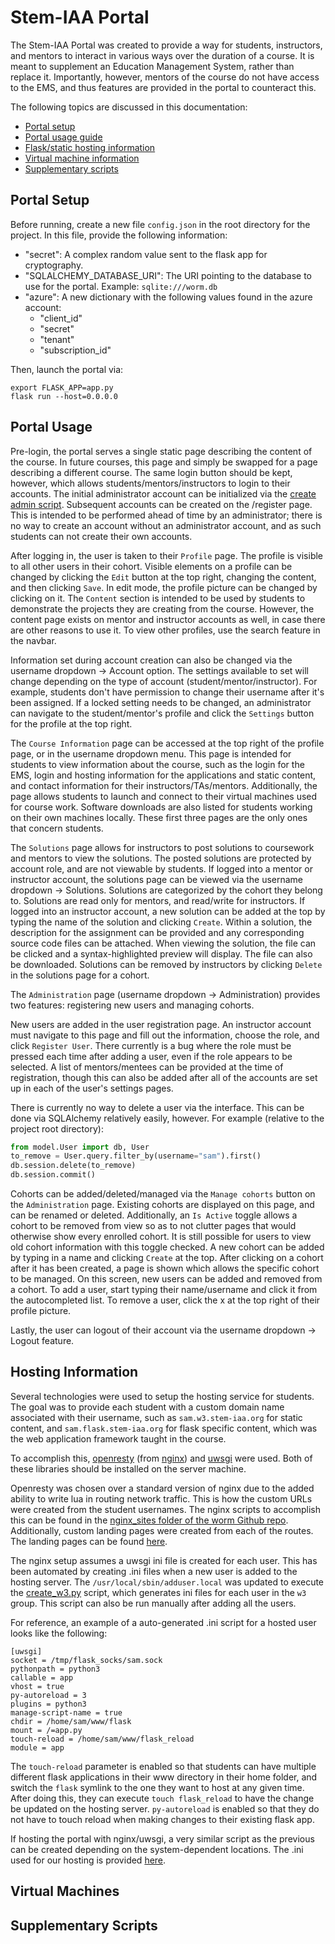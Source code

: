# Stem-IAA Portal

The Stem-IAA Portal was created to provide a way for students, instructors, and mentors to interact in various ways over the duration of a course. It is meant to supplement an Education Management System, rather than replace it. Importantly, however, mentors of the course do not have access to the EMS, and thus features are provided in the portal to counteract this.

The following topics are discussed in this documentation:

- [Portal setup](#portal-setup)
- [Portal usage guide](#portal-usage)
- [Flask/static hosting information](#hosting-information)
- [Virtual machine information](#virtual-machines)
- [Supplementary scripts](#supplementary-scripts)


## Portal Setup

Before running, create a new file `config.json` in the root directory for the project. In this file, provide the following information:

- "secret": A complex random value sent to the flask app for cryptography.
- "SQLALCHEMY_DATABASE_URI": The URI pointing to the database to use for the portal. Example: `sqlite:///worm.db`
- "azure": A new dictionary with the following values found in the azure account:
    - "client_id"
    - "secret"
    - "tenant"
    - "subscription_id"

Then, launch the portal via:
```
export FLASK_APP=app.py
flask run --host=0.0.0.0
```

## Portal Usage

Pre-login, the portal serves a single static page describing the content of the course. In future courses, this page and simply be swapped for a page describing a different course. The same login button should be kept, however, which allows students/mentors/instructors to login to their accounts. The initial administrator account can be initialized via the [create admin script](util/create_admin.py). Subsequent accounts can be created on the /register page. This is intended to be performed ahead of time by an administrator; there is no way to create an account without an administrator account, and as such students can not create their own accounts.

After logging in, the user is taken to their `Profile` page. The profile is visible to all other users in their cohort. Visible elements on a profile can be changed by clicking the `Edit` button at the top right, changing the content, and then clicking `Save`. In edit mode, the profile picture can be changed by clicking on it. The `Content` section is intended to be used by students to demonstrate the projects they are creating from the course. However, the content page exists on mentor and instructor accounts as well, in case there are other reasons to use it. To view other profiles, use the search feature in the navbar.

Information set during account creation can also be changed via the username dropdown -> Account option. The settings available to set will change depending on the type of account (student/mentor/instructor). For example, students don't have permission to change their username after it's been assigned. If a locked setting needs to be changed, an administrator can navigate to the student/mentor's profile and click the `Settings` button for the profile at the top right.
 
 The `Course Information` page can be accessed at the top right of the profile page, or in the username dropdown menu. This page is intended for students to view information about the course, such as the login for the EMS, login and hosting information for the applications and static content, and contact information for their instructors/TAs/mentors. Additionally, the page allows students to launch and connect to their virtual machines used for course work. Software downloads are also listed for students working on their own machines locally. These first three pages are the only ones that concern students.
 
 The `Solutions` page allows for instructors to post solutions to coursework and mentors to view the solutions. The posted solutions are protected by account role, and are not viewable by students. If logged into a mentor or instructor account, the solutions page can be viewed via the username dropdown -> Solutions. Solutions are categorized by the cohort they belong to. Solutions are read only for mentors, and read/write for instructors. If logged into an instructor account, a new solution can be added at the top by typing the name of the solution and clicking `Create`. Within a solution, the description for the assignment can be provided and any corresponding source code files can be attached. When viewing the solution, the file can be clicked and a syntax-highlighted preview will display. The file can also be downloaded. Solutions can be removed by instructors by clicking `Delete` in the solutions page for a cohort.
 
 The `Administration` page (username dropdown -> Administration) provides two features: registering new users and managing cohorts.
 
 New users are added in the user registration page. An instructor account must navigate to this page and fill out the information, choose the role, and click `Register User`. There currently is a bug where the role must be pressed each time after adding a user, even if the role appears to be selected. A list of mentors/mentees can be provided at the time of registration, though this can also be added after all of the accounts are set up in each of the user's settings pages.
 
 There is currently no way to delete a user via the interface. This can be done via SQLAlchemy relatively easily, however. For example (relative to the project root directory):
 
 ```python
from model.User import db, User
to_remove = User.query.filter_by(username="sam").first()
db.session.delete(to_remove)
db.session.commit()
```
 
 Cohorts can be added/deleted/managed via the `Manage cohorts` button on the `Administration` page. Existing cohorts are displayed on this page, and can be renamed or deleted. Additionally, an `Is Active` toggle allows a cohort to be removed from view so as to not clutter pages that would otherwise show every enrolled cohort. It is still possible for users to view old cohort information with this toggle checked. A new cohort can be added by typing in a name and clicking `Create` at the top. After clicking on a cohort after it has been created, a page is shown which allows the specific cohort to be managed. On this screen, new users can be added and removed from a cohort. To add a user, start typing their name/username and click it from the autocompleted list. To remove a user, click the x at the top right of their profile picture.
 
 Lastly, the user can logout of their account via the username dropdown -> Logout feature.
 
 
 ## Hosting Information
 
 Several technologies were used to setup the hosting service for students. The goal was to provide each student with a custom domain name associated with their username, such as `sam.w3.stem-iaa.org` for static content, and `sam.flask.stem-iaa.org` for flask specific content, which was the web application framework taught in the course. 
 
 To accomplish this, [openresty](https://openresty.org/en/) (from [nginx](https://www.nginx.com/)) and [uwsgi](https://uwsgi-docs.readthedocs.io/en/latest/) were used. Both of these libraries should be installed on the server machine.
 
 Openresty was chosen over a standard version of nginx due to the added ability to write lua in routing network traffic. This is how the custom URLs were created from the student usernames. The nginx scripts to accomplish this can be found in the [nginx_sites folder of the worm Github repo](https://github.com/stem-iaa/worm/tree/master/nginx_sites). Additionally, custom landing pages were created from each of the routes. The landing pages can be found [here](https://github.com/stem-iaa/worm/tree/master/worm_html).
 
 The nginx setup assumes a uwsgi ini file is created for each user. This has been automated by creating .ini files when a new user is added to the hosting server. The `/usr/local/sbin/adduser.local` was updated to execute the [create_w3.py](https://github.com/stem-iaa/worm/blob/master/create_w3.py) script, which generates ini files for each user in the `w3` group. This script can also be run manually after adding all the users.
 
 For reference, an example of a auto-generated .ini script for a hosted user looks like the following:
 
 ```
[uwsgi]
socket = /tmp/flask_socks/sam.sock
pythonpath = python3
callable = app
vhost = true
py-autoreload = 3
plugins = python3
manage-script-name = true
chdir = /home/sam/www/flask
mount = /=app.py
touch-reload = /home/sam/www/flask_reload
module = app
```
 
The `touch-reload` parameter is enabled so that students can have multiple different flask applications in their www directory in their home folder, and switch the `flask` symlink to the one they want to host at any given time. After doing this, they can execute `touch flask_reload` to have the change be updated on the hosting server. `py-autoreload` is enabled so that they do not have to touch reload when making changes to their existing flask app.
 
 If hosting the portal with nginx/uwsgi, a very similar script as the previous can be created depending on the system-dependent locations. The .ini used for our hosting is provided [here](https://github.com/stem-iaa/worm/blob/master/portal.ini).
 
 ## Virtual Machines
 
 
 ## Supplementary Scripts
 